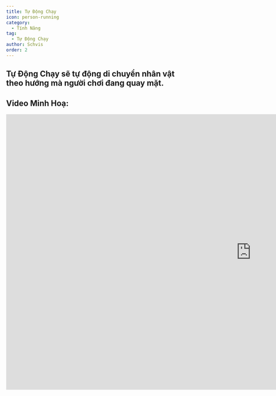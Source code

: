 ```yaml
---
title: Tự Động Chạy
icon: person-running
category:
  - Tính Năng
tag:
  - Tự Động Chạy
author: Schvis
order: 2
---
```


## Tự Động Chạy sẽ tự động di chuyển nhân vật theo hướng mà người chơi đang quay mặt.

## Video Minh Hoạ:

<div class="iframe-container"><iframe width="1328" height="747" src="https://www.youtube.com/embed/BLDhPBMs7Es?list=PL5eI1Tb64p56g27qfYk7VuFTz4FK6YrKa" title="Korepi - Auto Run" frameborder="0" allow="accelerometer; autoplay; clipboard-write; encrypted-media; gyroscope; picture-in-picture; web-share" referrerpolicy="strict-origin-when-cross-origin" allowfullscreen></iframe></div>

